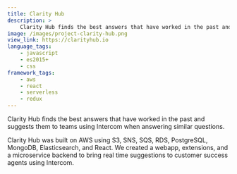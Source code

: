 ```yaml
---
title: Clarity Hub
description: >
    Clarity Hub finds the best answers that have worked in the past and suggests them to teams using Intercom when answering similar questions.
image: /images/project-clarity-hub.png
view_link: https://clarityhub.io
language_tags:
    - javascript
    - es2015+
    - css
framework_tags:
    - aws
    - react
    - serverless
    - redux
---
```


Clarity Hub finds the best answers that have worked in the past and suggests them to teams using Intercom when answering similar questions.

Clarity Hub was built on AWS using S3, SNS, SQS, RDS, PostgreSQL, MongoDB, Elasticsearch, and React. We created a webapp, extensions, and a microservice backend to bring real time suggestions to customer success agents using Intercom.